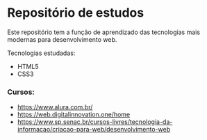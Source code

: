 # Repositório de estudos

Este repositório tem a função de aprendizado das tecnologias mais modernas para desenvolvimento web.

Tecnologias estudadas:

 - HTML5
 - CSS3

### Cursos:
* https://www.alura.com.br/
* https://web.digitalinnovation.one/home
* https://www.sp.senac.br/cursos-livres/tecnologia-da-informacao/criacao-para-web/desenvolvimento-web 